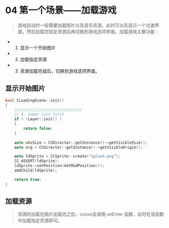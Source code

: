 # 04 第一个场景——加载游戏

> 游戏启动时一般需要加载图片以及音乐资源，此时可以先显示一个过渡界面，然后加载完指定资源后再切换到游戏选项界面。加载游戏主要功能：

- 1. 显示一个开始图片
- 2. 加载指定资源
- 3. 资源加载完成后，切换到游戏选项界面。


## 显示开始图片
```c++
bool CLoadingScene::init()
{
    //////////////////////////////
    // 1. super init first
    if ( !Layer::init() )
    {
        return false;
    }
    
	auto vbsSize = CCDirector::getInstance()->getVisibleSize();
	auto org = CCDirector::getInstance()->getVisibleOrigin();

	auto ldSprite = CCSprite::create("splash.png");
	CC_ASSERT(ldSprite);
	ldSprite->setPosition(GetMidPosition());
	addChild(ldSprite);

    return true;
}
```

## 加载资源

> 资源的加载在图片加载完之后，cocos会调用 onEnter 函数，此时在该函数中加载指定资源即可。

```C++

```








